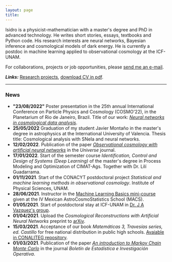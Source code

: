 ```yaml
---
layout: page
title: 
---
```


Isidro is a physicist-mathematician with a master's degree and PhD in advanced technology. He writes short stories, essays, textbooks and Python code. His research interests are neural networks, Bayesian inference and cosmological models of dark energy. He is currently a postdoc in machine learning applied to observational cosmology at the ICF-UNAM.


For collaborations, projects or job opportunities, please [send me an e-mail](mailto:igomezvargas@outlook.com).  

***Links:*** [Research projects](portfolio.md), [download CV in pdf](https://www.dropbox.com/s/04ohkaum3mt2di9/CV_eng.pdf?dl=0).

--------------------

### News

- **"23/08/2022"** Poster presentation in the 25th annual International Conference on Particle Physics and Cosmology (COSMO'22), in the Planetarium of Rio de Janeiro, Brazil. Title of our work: [*Neural networks in cosmological data analysis*](https://www.academia.edu/86371757/Neural_networks_in_cosmological_data_analysis).
- **25/05/2022** Graduation of my student Javier Montaño in the master's degree in astrophysics at the International University of Valencia. Thesis title: Cosmological analysis with SNeIa and neural networks.
- **12/02/2022**. Publication of the paper [*Observational cosmology with artificial neural networks*](https://www.mdpi.com/2218-1997/8/2/120) in the *Universe* journal.
- **17/01/2022**. Start of the semester course *Identification, Control and Design of Systems (Deep Learning)* of the master's degree in Process Modeling and Optimization of CIMAT-Ags. Together with Dr. Lilí Guadarrama. 
- **01/11/2021**. Start of the CONACYT postdoctoral project *Statistical and machine learning methods in observational cosmology*. Institute of Physical Sciences, UNAM. 
- **28/06/2021**. Instructor in the [Machine Learning Basics mini-course](https://github.com/igomezv/MACS_2021_ML_basics_neural_networks) given at the IV Mexican AstroCosmoStatistics School (MACS).
- **01/05/2021**. Start of postdoctoral stay at ICF-UNAM in [Dr. J A Vazquez's group](https://www.fis.unam.mx/~javazquez/index.html).
- **01/04/2021**. Upload the *Cosmological Reconstructions with Artificial Neural Networks* preprint to [arXiv](https://arxiv.org/abs/2104.00595).
- **15/03/2021**. Acceptance of our book *Matemáticas 3, Travesías series, ed. Castillo* for free national distribution in public high schools. [Avaiable in CONALITEG repository](https://secundaria.conaliteg.gob.mx/seleccion/content/common/detaLibro/detalleLibro.jsf?idLibro=697). 
- **01/03/2021**. Publication of the paper [*An introduction to Markov Chain Monte Carlo*](https://www.researchgate.net/publication/350485874_An_introduction_to_Markov_Chain_Monte_Carlo) in the journal *Boletín de Estadística e Investigación Operativa*. 



